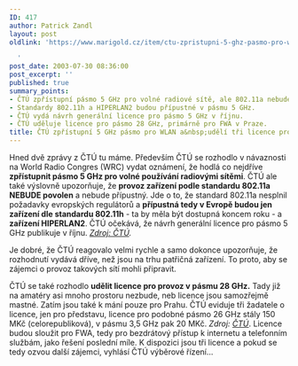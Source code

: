 ```yaml
---
ID: 417
author: Patrick Zandl
layout: post
oldlink: 'https://www.marigold.cz/item/ctu-zpristupni-5-ghz-pasmo-pro-wlan-a-udeli-tri-licence-pro-28-ghz-pasmo

  '
post_date: 2003-07-30 08:36:00
post_excerpt: ''
published: true
summary_points:
- ČTÚ zpřístupní pásmo 5 GHz pro volné radiové sítě, ale 802.11a nebude povoleno.
- Standardy 802.11h a HIPERLAN2 budou přípustné v pásmu 5 GHz.
- ČTÚ vydá návrh generální licence pro pásmo 5 GHz v říjnu.
- ČTÚ uděluje licence pro pásmo 28 GHz, primárně pro FWA v Praze.
title: ČTÚ zpřístupní 5 GHz pásmo pro WLAN a&nbsp;udělí tři licence pro 28 GHz pásmo
---
```


<p>
Hned dvě zprávy z ČTÚ tu máme. Především ČTÚ se rozhodlo v návaznosti na World Radio Congres (WRC) vydat oznámení, že hodlá co nejdříve <STRONG>zpřístupnit pásmo 5 GHz pro volné používání radiovými sítěmi</STRONG>. ČTÚ ale také výslovně upozorňuje, že <STRONG>provoz zařízení podle standardu 802.11a NEBUDE povolen</STRONG> a nebude přípustný. Jde o to, že standard 802.11a nesplnil požadavky evropských regulátorů a <STRONG>přípustná tedy v Evropě budou jen zařízení dle standardu 802.11h</STRONG> - ta by měla být dostupná koncem roku - a <STRONG>zařízení HIPERLAN2</STRONG>. ČTÚ očekává, že návrh generální licence pro pásmo 5 GHz publikuje v říjnu. <A href="http://www.ctu.cz/art.php?iSearch=&amp;iArt=292&amp;PHPSESSID=69c04791d396da1ecca0567d0e2e32c0" target=_blank><EM>Zdroj: ČTÚ</EM></A><EM>.</EM></p>

<p>
Je dobré, že ČTÚ reagovalo velmi rychle a samo dokonce upozorňuje, že rozhodnutí vydává dříve, než jsou na trhu patřičná zařízení. To proto, aby se zájemci o provoz takových sítí mohli připravit. </p>

<p>
ČTÚ se také rozhodlo <STRONG>udělit licence pro provoz v pásmu 28 GHz.</STRONG> Tady již na amatéry asi mnoho prostoru nezbude, neb licence jsou samozřejmě mastné. Zatím jsou také k mání pouze pro Prahu. ČTÚ eviduje tři žadatele o licence, jen pro představu, licence pro podobné pásmo 26 GHz stály 150 MKč (celorepubliková), v pásmu 3,5 GHz pak 20 MKč. <EM>Zdroj: </EM><A href="http://www.ctu.cz/art.php?iSearch=&amp;iArt=293" target=_blank><EM>ČTÚ</EM></A>. Licence budou sloužit pro FWA, tedy pro bezdrátový přístup k internetu a telefonním službám, jako řešení poslední míle. K dispozici jsou tři licence a pokud se tedy ozvou další zájemci, vyhlásí ČTÚ výběrové řízení...</p>
